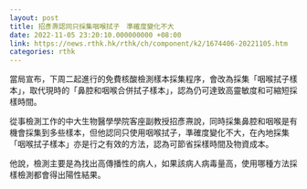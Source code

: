 ```yaml
---
layout: post
title: 招彥燾認同只採集咽喉拭子　準確度變化不大
date: 2022-11-05 23:20:10.000000000 +08:00
link: https://news.rthk.hk/rthk/ch/component/k2/1674406-20221105.htm
categories: rthk
---
```


當局宣布，下周二起進行的免費核酸檢測樣本採集程序，會改為採集「咽喉拭子樣本」，取代現時的「鼻腔和咽喉合併拭子樣本」，認為仍可達致高靈敏度和可縮短採樣時間。

從事檢測工作的中大生物醫學學院客座副教授招彥燾說，同時採集鼻腔和咽喉是有機會採集到多些樣本，但他認同只使用咽喉拭子，準確度變化不大，在內地採集「咽喉拭子樣本」亦是行之有效的方法，認為可節省採樣時間及物資成本。

他說，檢測主要是為找出高傳播性的病人，如果該病人病毒量高，使用哪種方法採樣檢測都會得出陽性結果。
